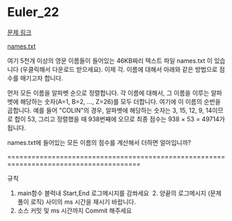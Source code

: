 # Euler_22 

[문제 링크](http://euler.synap.co.kr/prob_detail.php?id=22)

[names.txt](http://euler.synap.co.kr/files/names.txt)

여기 5천개 이상의 영문 이름들이 들어있는 46KB짜리 텍스트 파일 names.txt 이 있습니다 (우클릭해서 다운로드 받으세요).
이제 각. 이름에 대해서 아래와 같은 방법으로 점수를 매기고자 합니다.

먼저 모든 이름을 알파벳 순으로 정렬합니다.
각 이름에 대해서, 그 이름을 이루는 알파벳에 해당하는 숫자(A=1, B=2, ..., Z=26)를 모두 더합니다.
여기에 이 이름의 순번을 곱합니다.
예를 들어 "COLIN"의 경우, 알파벳에 해당하는 숫자는 3, 15, 12, 9, 14이므로 합이 53, 그리고 정렬했을 때 938번째에 오므로 최종 점수는 938 × 53 = 49714가 됩니다.

names.txt에 들어있는 모든 이름의 점수를 계산해서 더하면 얼마입니까?

=======================================================================================

규칙
  1. main함수 블럭내 Start,End 로그메시지를 감쏴세요
  2. 양끝의 로그메시지 (문제 풀이 로직) 사이의 ms 시간을 재시기 바랍니다.
  3. 소스 커밋 및 ms 시간까지 Commit 해주세요

